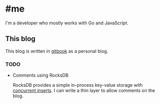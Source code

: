 # #me

I'm a developer who mostly works with Go and JavaScript.

## This blog

This blog is written in [gitbook](https://gitbook.com) as a personal blog.

### TODO

- Comments using RocksDB

  RocksDB provides a simple in-process key-value storage with [concurrent inserts](http://smalldatum.blogspot.com/2016/02/concurrent-inserts-and-rocksdb-memtable.html). I can write a thin layer to allow comments on the blog.

